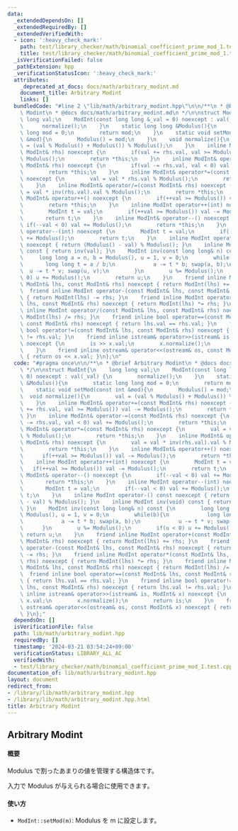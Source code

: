 ```yaml
---
data:
  _extendedDependsOn: []
  _extendedRequiredBy: []
  _extendedVerifiedWith:
  - icon: ':heavy_check_mark:'
    path: test/library_checker/math/binomial_coefficient_prime_mod_1.test.cpp
    title: test/library_checker/math/binomial_coefficient_prime_mod_1.test.cpp
  _isVerificationFailed: false
  _pathExtension: hpp
  _verificationStatusIcon: ':heavy_check_mark:'
  attributes:
    _deprecated_at_docs: docs/math/arbitrary_modint.md
    document_title: Arbitrary Modint
    links: []
  bundledCode: "#line 2 \"lib/math/arbitrary_modint.hpp\"\n\n/**\n * @brief Arbitrary\
    \ Modint\n * @docs docs/math/arbitrary_modint.md\n */\n\nstruct ModInt{\n    long\
    \ long val;\n    ModInt(const long long &_val = 0) noexcept : val(_val) {\n  \
    \      normalize();\n    }\n    static long long &Modulus(){\n        static long\
    \ long mod = 0;\n        return mod;\n    }\n    static void setMod(const int\
    \ &mod){\n        Modulus() = mod;\n    }\n    void normalize(){\n        val\
    \ = (val % Modulus() + Modulus()) % Modulus();\n    }\n    inline ModInt& operator+=(const\
    \ ModInt& rhs) noexcept {\n        if(val += rhs.val, val >= Modulus()) val -=\
    \ Modulus();\n        return *this;\n    }\n    inline ModInt& operator-=(const\
    \ ModInt& rhs) noexcept {\n        if(val -= rhs.val, val < 0) val += Modulus();\n\
    \        return *this;\n    }\n    inline ModInt& operator*=(const ModInt& rhs)\
    \ noexcept {\n        val = val * rhs.val % Modulus();\n        return *this;\n\
    \    }\n    inline ModInt& operator/=(const ModInt& rhs) noexcept {\n        val\
    \ = val * inv(rhs.val).val % Modulus();\n        return *this;\n    }\n    inline\
    \ ModInt& operator++() noexcept {\n        if(++val >= Modulus()) val -= Modulus();\n\
    \        return *this;\n    }\n    inline ModInt operator++(int) noexcept {\n\
    \        ModInt t = val;\n        if(++val >= Modulus()) val -= Modulus();\n \
    \       return t;\n    }\n    inline ModInt& operator--() noexcept {\n       \
    \ if(--val < 0) val += Modulus();\n        return *this;\n    }\n    inline ModInt\
    \ operator--(int) noexcept {\n        ModInt t = val;\n        if(--val < 0) val\
    \ += Modulus();\n        return t;\n    }\n    inline ModInt operator-() const\
    \ noexcept { return (Modulus() - val) % Modulus(); }\n    inline ModInt inv(void)\
    \ const { return inv(val); }\n    ModInt inv(const long long& n) const {\n   \
    \     long long a = n, b = Modulus(), u = 1, v = 0;\n        while(b){\n     \
    \       long long t = a / b;\n            a -= t * b; swap(a, b);\n          \
    \  u -= t * v; swap(u, v);\n        }\n        u %= Modulus();\n        if(u <\
    \ 0) u += Modulus();\n        return u;\n    }\n    friend inline ModInt operator+(const\
    \ ModInt& lhs, const ModInt& rhs) noexcept { return ModInt(lhs) += rhs; }\n  \
    \  friend inline ModInt operator-(const ModInt& lhs, const ModInt& rhs) noexcept\
    \ { return ModInt(lhs) -= rhs; }\n    friend inline ModInt operator*(const ModInt&\
    \ lhs, const ModInt& rhs) noexcept { return ModInt(lhs) *= rhs; }\n    friend\
    \ inline ModInt operator/(const ModInt& lhs, const ModInt& rhs) noexcept { return\
    \ ModInt(lhs) /= rhs; }\n    friend inline bool operator==(const ModInt& lhs,\
    \ const ModInt& rhs) noexcept { return lhs.val == rhs.val; }\n    friend inline\
    \ bool operator!=(const ModInt& lhs, const ModInt& rhs) noexcept { return lhs.val\
    \ != rhs.val; }\n    friend inline istream& operator>>(istream& is, ModInt& x)\
    \ noexcept {\n        is >> x.val;\n        x.normalize();\n        return is;\n\
    \    }\n    friend inline ostream& operator<<(ostream& os, const ModInt& x) noexcept\
    \ { return os << x.val; }\n};\n"
  code: "#pragma once\n\n/**\n * @brief Arbitrary Modint\n * @docs docs/math/arbitrary_modint.md\n\
    \ */\n\nstruct ModInt{\n    long long val;\n    ModInt(const long long &_val =\
    \ 0) noexcept : val(_val) {\n        normalize();\n    }\n    static long long\
    \ &Modulus(){\n        static long long mod = 0;\n        return mod;\n    }\n\
    \    static void setMod(const int &mod){\n        Modulus() = mod;\n    }\n  \
    \  void normalize(){\n        val = (val % Modulus() + Modulus()) % Modulus();\n\
    \    }\n    inline ModInt& operator+=(const ModInt& rhs) noexcept {\n        if(val\
    \ += rhs.val, val >= Modulus()) val -= Modulus();\n        return *this;\n   \
    \ }\n    inline ModInt& operator-=(const ModInt& rhs) noexcept {\n        if(val\
    \ -= rhs.val, val < 0) val += Modulus();\n        return *this;\n    }\n    inline\
    \ ModInt& operator*=(const ModInt& rhs) noexcept {\n        val = val * rhs.val\
    \ % Modulus();\n        return *this;\n    }\n    inline ModInt& operator/=(const\
    \ ModInt& rhs) noexcept {\n        val = val * inv(rhs.val).val % Modulus();\n\
    \        return *this;\n    }\n    inline ModInt& operator++() noexcept {\n  \
    \      if(++val >= Modulus()) val -= Modulus();\n        return *this;\n    }\n\
    \    inline ModInt operator++(int) noexcept {\n        ModInt t = val;\n     \
    \   if(++val >= Modulus()) val -= Modulus();\n        return t;\n    }\n    inline\
    \ ModInt& operator--() noexcept {\n        if(--val < 0) val += Modulus();\n \
    \       return *this;\n    }\n    inline ModInt operator--(int) noexcept {\n \
    \       ModInt t = val;\n        if(--val < 0) val += Modulus();\n        return\
    \ t;\n    }\n    inline ModInt operator-() const noexcept { return (Modulus()\
    \ - val) % Modulus(); }\n    inline ModInt inv(void) const { return inv(val);\
    \ }\n    ModInt inv(const long long& n) const {\n        long long a = n, b =\
    \ Modulus(), u = 1, v = 0;\n        while(b){\n            long long t = a / b;\n\
    \            a -= t * b; swap(a, b);\n            u -= t * v; swap(u, v);\n  \
    \      }\n        u %= Modulus();\n        if(u < 0) u += Modulus();\n       \
    \ return u;\n    }\n    friend inline ModInt operator+(const ModInt& lhs, const\
    \ ModInt& rhs) noexcept { return ModInt(lhs) += rhs; }\n    friend inline ModInt\
    \ operator-(const ModInt& lhs, const ModInt& rhs) noexcept { return ModInt(lhs)\
    \ -= rhs; }\n    friend inline ModInt operator*(const ModInt& lhs, const ModInt&\
    \ rhs) noexcept { return ModInt(lhs) *= rhs; }\n    friend inline ModInt operator/(const\
    \ ModInt& lhs, const ModInt& rhs) noexcept { return ModInt(lhs) /= rhs; }\n  \
    \  friend inline bool operator==(const ModInt& lhs, const ModInt& rhs) noexcept\
    \ { return lhs.val == rhs.val; }\n    friend inline bool operator!=(const ModInt&\
    \ lhs, const ModInt& rhs) noexcept { return lhs.val != rhs.val; }\n    friend\
    \ inline istream& operator>>(istream& is, ModInt& x) noexcept {\n        is >>\
    \ x.val;\n        x.normalize();\n        return is;\n    }\n    friend inline\
    \ ostream& operator<<(ostream& os, const ModInt& x) noexcept { return os << x.val;\
    \ }\n};"
  dependsOn: []
  isVerificationFile: false
  path: lib/math/arbitrary_modint.hpp
  requiredBy: []
  timestamp: '2024-03-21 03:54:24+09:00'
  verificationStatus: LIBRARY_ALL_AC
  verifiedWith:
  - test/library_checker/math/binomial_coefficient_prime_mod_1.test.cpp
documentation_of: lib/math/arbitrary_modint.hpp
layout: document
redirect_from:
- /library/lib/math/arbitrary_modint.hpp
- /library/lib/math/arbitrary_modint.hpp.html
title: Arbitrary Modint
---
```

## Arbitrary Modint

#### 概要

Modulus で割ったあまりの値を管理する構造体です。

入力で Modulus が与えられる場合に使用できます。

#### 使い方

- `ModInt::setMod(m)`: Modulus を m に設定します。